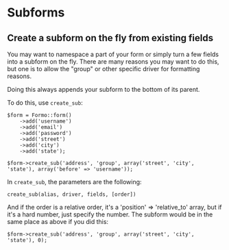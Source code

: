 Subforms
========

## Create a subform on the fly from existing fields

You may want to namespace a part of your form or simply turn a few fields into a subform on the fly. There are many reasons you may want to do this, but one is to allow the "group" or other specific driver for formatting reasons.

Doing this always appends your subform to the bottom of its parent.

To do this, use `create_sub`:

	$form = Formo::form()
		->add('username')
		->add('email')
		->add('password')
		->add('street')
		->add('city')
		->add('state');
		
	$form->create_sub('address', 'group', array('street', 'city', 'state'), array('before' => 'username'));
	
In `create_sub`, the parameters are the following:

	create_sub(alias, driver, fields, [order])
	
And if the order is a relative order, it's a 'position' => 'relative_to' array, but if it's a hard number, just specify the number. The subform would be in the same place as above if you did this:

	$form->create_sub('address', 'group', array('street', 'city', 'state'), 0);